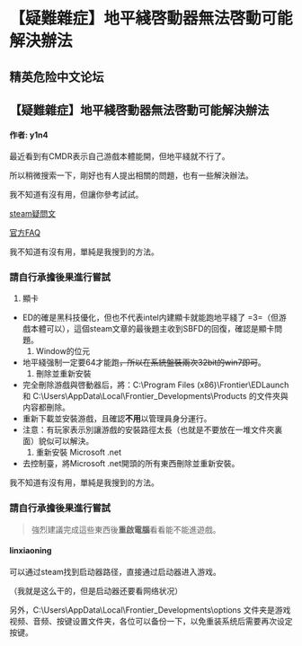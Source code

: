 # 【疑難雜症】地平綫啓動器無法啓動可能解決辦法

## 精英危险中文论坛

## 【疑難雜症】地平綫啓動器無法啓動可能解決辦法

#### 作者: y1n4

最近看到有CMDR表示自己游戲本體能開，但地平綫就不行了。

所以稍微搜索一下，剛好也有人提出相關的問題，也有一些解決辦法。

我不知道有沒有用，但讓你參考試試。

[steam疑問文](https://steamcommunity.com/app/359320/discussions/0/133262848294964345/)

[官方FAQ](https://support.frontier.co.uk/kb/faq.php?id=72)

我不知道有沒有用，單純是我搜到的方法。

### **請自行承擔後果進行嘗試**

1. 顯卡

* ED的確是黑科技優化，但也不代表intel内建顯卡就能跑地平綫了 =3=（但游戲本體可以），這個steam文章的最後題主收到SBFD的回復，確認是顯卡問題。
  1. Window的位元
* 地平綫强制一定要64才能跑~~，所以在系統盤裝兩次32bit的win7即可~~。
  1. 刪除並重新安裝
* 完全刪除游戲與啓動器后，將：C:\Program Files \(x86\)\Frontier\EDLaunch 和 C:\Users\AppData\Local\Frontier\_Developments\Products 的文件夾與内容都刪除。
* 重新下載並安裝游戲，且確認**不用**以管理員身分運行。
* 注意：有玩家表示別讓游戲的安裝路徑太長（也就是不要放在一堆文件夾裏面）貌似可以解決。
  1. 重新安裝 Microsoft .net
* 去控制臺，將Microsoft .net開頭的所有東西刪除並重新安裝。

我不知道有沒有用，單純是我搜到的方法。

### **請自行承擔後果進行嘗試**

> 強烈建議完成這些東西後**重啟電腦**看看能不能進遊戲。

#### linxiaoning

可以通过steam找到启动器路径，直接通过启动器进入游戏。

（我就是这么干的，但是启动器还要看网络状况）

另外，C:\Users\AppData\Local\Frontier\_Developments\options 文件夹是游戏视频、音频、按键设置文件夹，各位可以备份一下，以免重装系统后需要再次设定按键。

